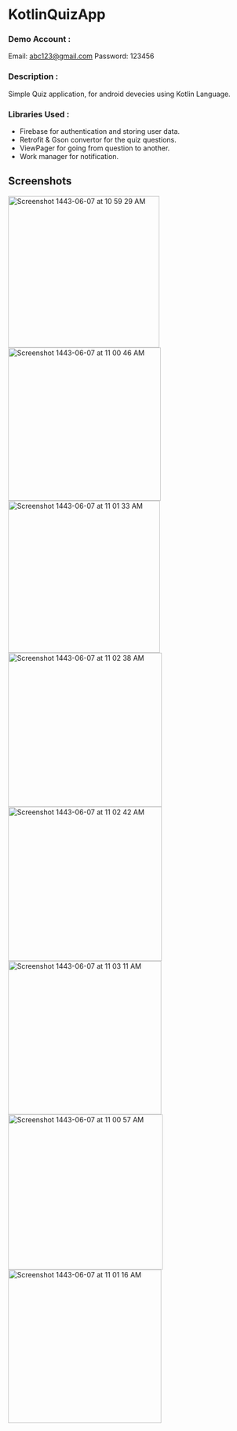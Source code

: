 # KotlinQuizApp

### Demo Account :

Email: abc123@gmail.com
Password: 123456

### Description :

Simple Quiz application, for android devecies using Kotlin Language.

### Libraries Used : 

- Firebase for authentication and storing user data.
- Retrofit & Gson convertor for the quiz questions. 
- ViewPager for going from question to another.
- Work manager for notification.


## Screenshots
<img width="308" alt="Screenshot 1443-06-07 at 10 59 29 AM" src="https://user-images.githubusercontent.com/91448520/149651485-a6077338-3cff-431a-897b-40407e20bc07.png"> <img width="311" alt="Screenshot 1443-06-07 at 11 00 46 AM" src="https://user-images.githubusercontent.com/91448520/149651585-f4d65265-d0f2-42e0-babc-8c53fb9be52f.png"> <img width="309" alt="Screenshot 1443-06-07 at 11 01 33 AM" src="https://user-images.githubusercontent.com/91448520/149651501-0fab8861-5541-477f-a0f9-28fe68118fb8.png"> <img width="313" alt="Screenshot 1443-06-07 at 11 02 38 AM" src="https://user-images.githubusercontent.com/91448520/149651518-26748d32-65ef-4b0d-90fa-7b7b65896757.png"> <img width="313" alt="Screenshot 1443-06-07 at 11 02 42 AM" src="https://user-images.githubusercontent.com/91448520/149651537-e6271689-ff7f-4261-abb7-e7d3d2d81042.png"> <img width="312" alt="Screenshot 1443-06-07 at 11 03 11 AM" src="https://user-images.githubusercontent.com/91448520/149651558-95bfff35-b3cf-409d-830b-f6b0ef812179.png"><img width="315" alt="Screenshot 1443-06-07 at 11 00 57 AM" src="https://user-images.githubusercontent.com/91448520/149651633-46ad3c73-2b40-4ed9-a9f9-912d1a5ba97e.png"> <img width="312" alt="Screenshot 1443-06-07 at 11 01 16 AM" src="https://user-images.githubusercontent.com/91448520/149651656-2596c797-53dd-4d2b-bad8-de43be87902c.png">

